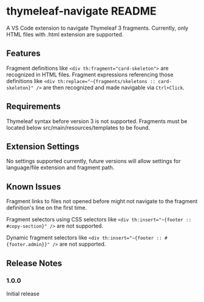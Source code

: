 # thymeleaf-navigate README

A VS Code extension to navigate Thymeleaf 3 fragments. Currently, only HTML files with .html extension are supported.

## Features

Fragment definitions like `<div th:fragment="card-skeleton">` are recognized in HTML files.
Fragment expressions referencing those definitions like
`<div th:replace="~{fragments/skeletons :: card-skeleton}" />` are then recognized and made navigable via
`Ctrl+Click`.

## Requirements

Thymeleaf syntax before version 3 is not supported. Fragments must be located below src/main/resources/templates to be found.

## Extension Settings

No settings supported currently, future versions will allow settings for language/file extension and fragment path.

## Known Issues

Fragment links to files not opened before might not navigate to the fragment definition's line on the first time.

Fragment selectors using CSS selectors like `<div th:insert="~{footer :: #copy-section}" />` are not supported.

Dynamic fragment selectors like `<div th:insert="~{footer :: #{footer.admin}}" />` are not supported.

## Release Notes

### 1.0.0

Initial release
